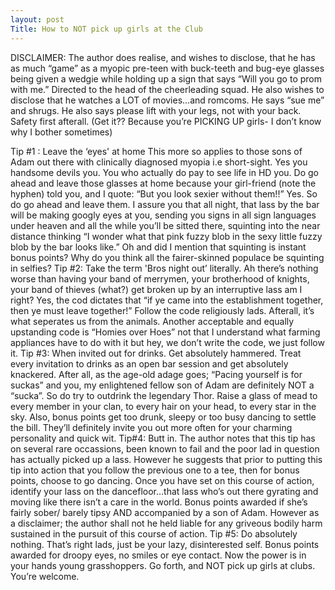 ```yaml
---
layout: post
Title: How to NOT pick up girls at the Club
---
```

DISCLAIMER: The author does realise, and wishes to disclose, that he has as much “game” as a myopic pre-teen with buck-teeth and bug-eye glasses being given a wedgie while holding up a sign that says “Will you go to prom with me.” Directed to the head of the cheerleading squad.
He also wishes to disclose that he watches a LOT of movies…and romcoms. He says “sue me” and shrugs. He also says please lift with your legs, not with your back. Safety first afterall. (Get it?? Because you’re PICKING UP girls- I don’t know why I bother sometimes)

Tip #1 : Leave the ‘eyes' at home
This more so applies to those sons of Adam out there with clinically diagnosed myopia i.e short-sight. Yes you handsome devils you. You who actually do pay to see life in HD you. Do go ahead and leave those glasses at home because your girl-friend (note the hyphen) told you, and I quote: “But you look sexier without them!!” Yes. So do go ahead and leave them. I assure you that all night, that lass by the bar will be making googly eyes at you, sending you signs in all sign languages under heaven and all the while you’ll be sitted there, squinting into the near distance thinking “I wonder what that pink fuzzy blob in the sexy little fuzzy blob by the bar looks like.” Oh and did I mention that squinting is instant bonus points? Why do you think all the fairer-skinned populace be squinting in selfies?
Tip #2: Take the term 'Bros night out’ literally.
Ah there’s nothing worse than having your band of merrymen, your brotherhood of knights, your band of thieves (what?) get broken up by an interruptive lass am I right? Yes, the cod dictates that “if ye came into the establishment together, then ye must leave together!” Follow the code religiously lads. Afterall, it’s what seperates us from the animals.
Another acceptable and equally upstanding code is “Homies over Hoes” not that I understand what farming appliances have to do with it but hey, we don’t write the code, we just follow it.
Tip #3: When invited out for drinks. Get absolutely hammered.
Treat every invitation to drinks as an open bar session and get absolutely knackered. After all, as the age-old adage goes; “Pacing yourself is for suckas” and you, my enlightened fellow son of Adam are definitely NOT a “sucka”. So do try to outdrink the legendary Thor. Raise a glass of mead to every member in your clan, to every hair on your head, to every star in the sky. Also, bonus points get too drunk, sleepy or too busy dancing to settle the bill. They’ll definitely invite you out more often for your charming personality and quick wit.
Tip#4: Butt in.
The author notes that this tip has on several rare occassions, been known to fail and the poor lad in question has actually picked up a lass. However he suggests that prior to putting this tip into action that you follow the previous one to a tee, then for bonus points, choose to go dancing.
Once you have set on this course of action, identify your lass on the dancefloor…that lass who’s out there gyrating and moving like there isn’t a care in the world. Bonus points awarded if she’s fairly sober/ barely tipsy AND accompanied by a son of Adam.
However as a disclaimer; the author shall not he held liable for any griveous bodily harm sustained in the pursuit of this course of action.
Tip #5: Do absolutely nothing.
That’s right lads, just be your lazy, disinterested self. Bonus points awarded for droopy eyes, no smiles or eye contact.
Now the power is in your hands young grasshoppers. Go forth, and NOT pick up girls at clubs. You’re welcome.
